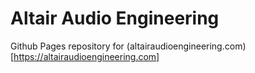 # Altair Audio Engineering

Github Pages repository for (altairaudioengineering.com)[https://altairaudioengineering.com]
